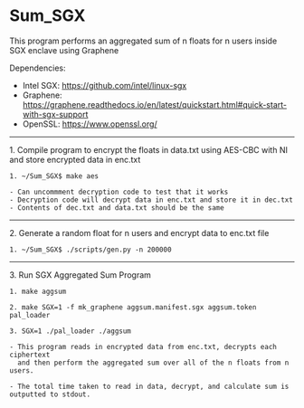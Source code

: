 # Sum_SGX
This program performs an aggregated sum of n floats for n users inside SGX enclave using Graphene

Dependencies:
- Intel SGX: https://github.com/intel/linux-sgx
- Graphene: https://graphene.readthedocs.io/en/latest/quickstart.html#quick-start-with-sgx-support
- OpenSSL: https://www.openssl.org/

<hr/>
1. Compile program to encrypt the floats in data.txt using AES-CBC with NI and store encrypted data in enc.txt

	1. ~/Sum_SGX$ make aes

	- Can uncommment decryption code to test that it works
	- Decryption code will decrypt data in enc.txt and store it in dec.txt
	- Contents of dec.txt and data.txt should be the same

<hr/>
2. Generate a random float for n users and encrypt data to enc.txt file

	1. ~/Sum_SGX$ ./scripts/gen.py -n 200000

<hr/>
3. Run SGX Aggregated Sum Program 

	1. make aggsum

	2. make SGX=1 -f mk_graphene aggsum.manifest.sgx aggsum.token pal_loader

	3. SGX=1 ./pal_loader ./aggsum
	
	- This program reads in encrypted data from enc.txt, decrypts each ciphertext
	  and then perform the aggregated sum over all of the n floats from n users.

	- The total time taken to read in data, decrypt, and calculate sum is outputted to stdout.
